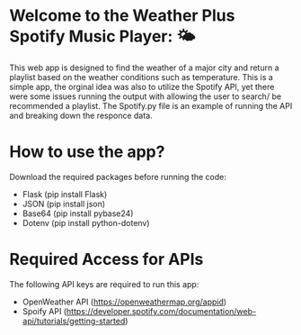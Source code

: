 # **Welcome to the Weather Plus Spotify Music Player**: :sun_behind_small_cloud:
This web app is designed to find the weather of a major city and return a playlist based on the weather conditions such as temperature. 
This is a simple app, the orginal idea was also to utilize the Spotify API, yet there were some issues running the output with allowing the user to search/ be recommended a playlist. 
The Spotify.py file is an example of running the API and breaking down the responce data. 

# **How to use the app?**

Download the required packages before running the code:

- Flask (pip install Flask)
- JSON (pip install json)
- Base64 (pip install pybase24)
- Dotenv (pip install python-dotenv)

# **Required Access for APIs**

The following API keys are required to run this app: 

- OpenWeather API (https://openweathermap.org/appid)
- Spoify API (https://developer.spotify.com/documentation/web-api/tutorials/getting-started)



